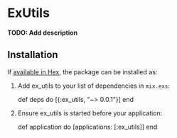 # ExUtils

**TODO: Add description**

## Installation

If [available in Hex](https://hex.pm/docs/publish), the package can be installed as:

  1. Add ex_utils to your list of dependencies in `mix.exs`:

        def deps do
          [{:ex_utils, "~> 0.0.1"}]
        end

  2. Ensure ex_utils is started before your application:

        def application do
          [applications: [:ex_utils]]
        end

